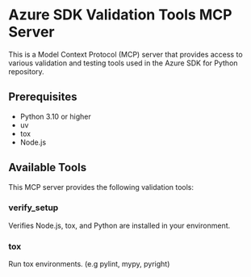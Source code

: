 # Azure SDK Validation Tools MCP Server

This is a Model Context Protocol (MCP) server that provides access to various validation and testing tools used in the Azure SDK for Python repository.

## Prerequisites

- Python 3.10 or higher
- uv
- tox
- Node.js

## Available Tools

This MCP server provides the following validation tools:

### verify_setup

Verifies Node.js, tox, and Python are installed in your environment.

### tox

Run tox environments. (e.g pylint, mypy, pyright)